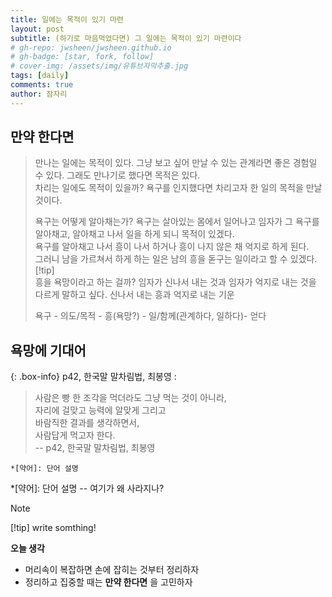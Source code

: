 ```yaml
---
title: 일에는 목적이 있기 마련
layout: post
subtitle: (하기로 마음먹었다면) 그 일에는 목적이 있기 마련이다
# gh-repo: jwsheen/jwsheen.github.io
# gh-badge: [star, fork, follow]
# cover-img: /assets/img/유튜브자막추출.jpg
tags: [daily]
comments: true
author: 잠자리
---
```


## 만약 한다면
> 만나는 일에는 목적이 있다. 그냥 보고 싶어 만날 수 있는 관계라면 좋은 경험일 수 있다. 그래도 만나기로 했다면 목적은 있다.  
> 차리는 일에도 목적이 있을까? 욕구를 인지했다면 차리고자 한 일의 목적을 만날 것이다.   
>   
> 욕구는 어떻게 알아채는가? 욕구는 살아있는 몸에서 일어나고 임자가 그 욕구를 알아채고, 알아채고 나서 일을 하게 되니 목적이 있겠다.  
> 욕구를 알아채고 나서 흥이 나서 하거나 흥이 나지 않은 채 억지로 하게 된다.   
> 그러니 남을 가르쳐서 하게 하는 일은 남의 흥을 돋구는 일이라고 할 수 있겠다.  
> [!tip]  
> 흥을 욕망이라고 하는 걸까? 임자가 신나서 내는 것과 임자가 억지로 내는 것을 다르게 말하고 싶다. 신나서 내는 흥과 억지로 내는 기운
>  
> 욕구 - 의도/목적 - 흥(욕망?) - 일/함께(관계하다, 일하다)- 얻다  
>  

## 욕망에 기대어

{: .box-info}
p42, 한국말 말차림법, 최봉영
: 
> 사람은 빵 한 조각을 먹더라도 그냥 먹는 것이 아니라,  
> 자리에 걸맞고 능력에 알맞게 그리고  
> 바람직한 결과를 생각하면서,  
> 사람답게 먹고자 한다.  
 -- p42, 한국말 말차림법, 최봉영

~~~
*[약어]: 단어 설명
~~~

*[약어]: 단어 설명 -- 여기가 왜 사라지나?

> [!note] 
> [!tip] 
> write somthing!

**오늘 생각**  
 * 머리속이 복잡하면 손에 잡히는 것부터 정리하자
 * 정리하고 집중할 때는 **만약 한다면** 을 고민하자
